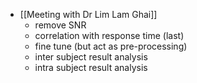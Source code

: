 - [[Meeting with Dr Lim Lam Ghai]]
	- remove SNR
	- correlation with response time (last)
	- fine tune (but act as pre-processing)
	- inter subject result analysis
	- intra subject result analysis